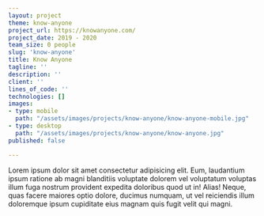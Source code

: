 ```yaml
---
layout: project
theme: know-anyone
project_url: https://knowanyone.com/
project_date: 2019 - 2020
team_size: 0 people
slug: 'know-anyone'
title: Know Anyone
tagline: ''
description: ''
client: ''
lines_of_code: ''
technologies: []
images:
- type: mobile
  path: "/assets/images/projects/know-anyone/know-anyone-mobile.jpg"
- type: desktop
  path: "/assets/images/projects/know-anyone/know-anyone.jpg"
published: false

---
```

Lorem ipsum dolor sit amet consectetur adipisicing elit. Eum, laudantium ipsum ratione ab magni blanditiis voluptate dolorem vel voluptatum voluptas illum fuga nostrum provident expedita doloribus quod ut in! Alias! Neque, quas facere maiores optio dolore, ducimus numquam, ut vel reiciendis illum doloremque ipsum cupiditate eius magnam quis fugit velit qui magni.